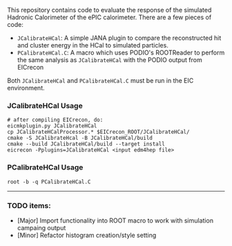 This repository contains code to evaluate the response of the simulated Hadronic Calorimeter of the ePIC calorimeter. There are a few pieces of code:

  - `JCalibrateHCal`: A simple JANA plugin to compare the reconstructed hit and cluster energy in the HCal to simulated particles.
  - `PCalibrateHCal.C`: A macro which uses PODIO's ROOTReader to perform the same analysis as `JCalibrateHCal` with the PODIO output from EICrecon

Both `JCalibrateHCal` and `PCalibrateHCal.C` must be run in the EIC environment.

### JCalibrateHCal Usage
```
# after compiling EICrecon, do:
eicmkplugin.py JCalibrateHCal
cp JCalibrateHCalProcessor.* $EICrecon_ROOT/JCalibrateHCal/
cmake -S JCalibrateHcal -B JCalibrateHCal/build
cmake --build JCalibrateHCal/build --target install
eicrecon -Pplugins=JCalibrateHCal <input edm4hep file>
```

### PCalibrateHCal Usage
```
root -b -q PCalibrateHCal.C
```

---

### TODO items:
  - [Major] Import functionality into ROOT macro to work with simulation campaing output
  - [Minor] Refactor histogram creation/style setting
